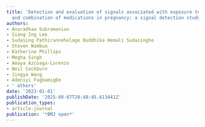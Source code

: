 ```yaml
---
title: 'Detection and evaluation of signals associated with exposure to individual
  and combination of medications in pregnancy: a signal detection study protocol'
authors:
- Anuradhaa Subramanian
- Siang Ing Lee
- Sudasing Pathirannehelage Buddhika Hemali Sudasinghe
- Steven Wambua
- Katherine Phillips
- Megha Singh
- Amaya Azcoaga-Lorenzo
- Neil Cockburn
- Jingya Wang
- Adeniyi Fagbamigbe
- ' others'
date: '2023-01-01'
publishDate: '2025-08-07T20:48:45.613441Z'
publication_types:
- article-journal
publication: '*BMJ open*'
---
```

